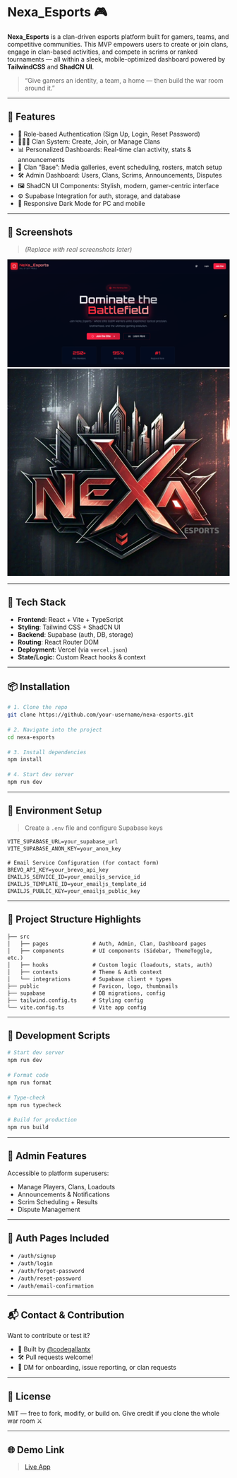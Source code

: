 # Nexa_Esports 🎮

**Nexa_Esports** is a clan-driven esports platform built for gamers, teams, and competitive communities. This MVP empowers users to create or join clans, engage in clan-based activities, and compete in scrims or ranked tournaments — all within a sleek, mobile-optimized dashboard powered by **TailwindCSS** and **ShadCN UI**.

> “Give gamers an identity, a team, a home — then build the war room around it.”

---

## 🚀 Features

- 🔐 Role-based Authentication (Sign Up, Login, Reset Password)
- 🧑‍🤝‍🧑 Clan System: Create, Join, or Manage Clans
- 📊 Personalized Dashboards: Real-time clan activity, stats & announcements
- 🧭 Clan “Base”: Media galleries, event scheduling, rosters, match setup
- 🛠 Admin Dashboard: Users, Clans, Scrims, Announcements, Disputes
- 🖼 ShadCN UI Components: Stylish, modern, gamer-centric interface
- ⚙️ Supabase Integration for auth, storage, and database
- 🌙 Responsive Dark Mode for PC and mobile

---

## 📸 Screenshots

> *(Replace with real screenshots later)*

![Dashboard Preview](public/thumbnail.png)
![Clan Base UI](public/nexa-logo.jpg)

---

## 🧱 Tech Stack

- **Frontend**: React + Vite + TypeScript
- **Styling**: Tailwind CSS + ShadCN UI
- **Backend**: Supabase (auth, DB, storage)
- **Routing**: React Router DOM
- **Deployment**: Vercel (via `vercel.json`)
- **State/Logic**: Custom React hooks & context

---

## 📦 Installation

```bash
# 1. Clone the repo
git clone https://github.com/your-username/nexa-esports.git

# 2. Navigate into the project
cd nexa-esports

# 3. Install dependencies
npm install

# 4. Start dev server
npm run dev
````

---

## 🔑 Environment Setup

> Create a `.env` file and configure Supabase keys

```env
VITE_SUPABASE_URL=your_supabase_url
VITE_SUPABASE_ANON_KEY=your_anon_key

# Email Service Configuration (for contact form)
BREVO_API_KEY=your_brevo_api_key
EMAILJS_SERVICE_ID=your_emailjs_service_id
EMAILJS_TEMPLATE_ID=your_emailjs_template_id
EMAILJS_PUBLIC_KEY=your_emailjs_public_key
```

---

## 📁 Project Structure Highlights

```
├── src
│   ├── pages              # Auth, Admin, Clan, Dashboard pages
│   ├── components         # UI components (Sidebar, ThemeToggle, etc.)
│   ├── hooks              # Custom logic (loadouts, stats, auth)
│   ├── contexts           # Theme & Auth context
│   └── integrations       # Supabase client + types
├── public                 # Favicon, logo, thumbnails
├── supabase               # DB migrations, config
├── tailwind.config.ts     # Styling config
└── vite.config.ts         # Vite app config
```

---

## 🧪 Development Scripts

```bash
# Start dev server
npm run dev

# Format code
npm run format

# Type-check
npm run typecheck

# Build for production
npm run build
```

---

## 👑 Admin Features

Accessible to platform superusers:

* Manage Players, Clans, Loadouts
* Announcements & Notifications
* Scrim Scheduling + Results
* Dispute Management

---

## 🔐 Auth Pages Included

* `/auth/signup`
* `/auth/login`
* `/auth/forgot-password`
* `/auth/reset-password`
* `/auth/email-confirmation`

---

## 📬 Contact & Contribution

Want to contribute or test it?

* 🧙 Built by [@codegallantx](https://github.com/codegallantx)
* 🛠 Pull requests welcome!
* 👀 DM for onboarding, issue reporting, or clan requests

---

## 🪪 License

MIT — free to fork, modify, or build on.
Give credit if you clone the whole war room ⚔️

---

## 🌐 Demo Link

> [Live App](https://nexa-esports.vercel.app)
